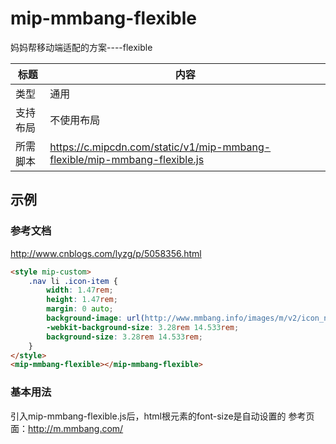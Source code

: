 # mip-mmbang-flexible

妈妈帮移动端适配的方案----flexible

标题|内容
----|----
类型|通用
支持布局|不使用布局
所需脚本|https://c.mipcdn.com/static/v1/mip-mmbang-flexible/mip-mmbang-flexible.js

## 示例

### 参考文档
http://www.cnblogs.com/lyzg/p/5058356.html

```html
<style mip-custom>
	.nav li .icon-item {
		width: 1.47rem;
		height: 1.47rem;
		margin: 0 auto;
		background-image: url(http://www.mmbang.info/images/m/v2/icon_nav.png);
		-webkit-background-size: 3.28rem 14.533rem;
		background-size: 3.28rem 14.533rem;
	}
</style>
<mip-mmbang-flexible></mip-mmbang-flexible>
```

### 基本用法
引入mip-mmbang-flexible.js后，html根元素的font-size是自动设置的
参考页面：http://m.mmbang.com/